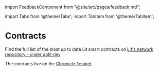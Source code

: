 import FeedbackComponent from "@site/src/pages/feedback.md";

import Tabs from '@theme/Tabs';
import TabItem from '@theme/TabItem';

# Contracts

Find the full list of the most up to date Lit smart contracts on [Lit's network repository - under datil-dev](`https://github.com/LIT-Protocol/networks/tree/main/datil-dev`).

The contracts live on the [Chronicle Testnet](../network/rollup).

<FeedbackComponent/>
